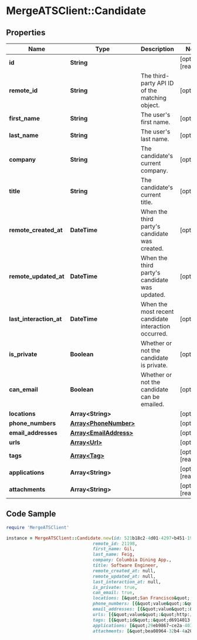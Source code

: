 # MergeATSClient::Candidate

## Properties

Name | Type | Description | Notes
------------ | ------------- | ------------- | -------------
**id** | **String** |  | [optional] [readonly] 
**remote_id** | **String** | The third-party API ID of the matching object. | [optional] 
**first_name** | **String** | The user&#39;s first name. | [optional] 
**last_name** | **String** | The user&#39;s last name. | [optional] 
**company** | **String** | The candidate&#39;s current company. | [optional] 
**title** | **String** | The candidate&#39;s current title. | [optional] 
**remote_created_at** | **DateTime** | When the third party&#39;s candidate was created. | [optional] 
**remote_updated_at** | **DateTime** | When the third party&#39;s candidate was updated. | [optional] 
**last_interaction_at** | **DateTime** | When the most recent candidate interaction occurred. | [optional] 
**is_private** | **Boolean** | Whether or not the candidate is private. | [optional] 
**can_email** | **Boolean** | Whether or not the candidate can be emailed. | [optional] 
**locations** | **Array&lt;String&gt;** |  | [optional] 
**phone_numbers** | [**Array&lt;PhoneNumber&gt;**](PhoneNumber.md) |  | [optional] 
**email_addresses** | [**Array&lt;EmailAddress&gt;**](EmailAddress.md) |  | [optional] 
**urls** | [**Array&lt;Url&gt;**](Url.md) |  | [optional] 
**tags** | [**Array&lt;Tag&gt;**](Tag.md) |  | [optional] [readonly] 
**applications** | **Array&lt;String&gt;** |  | [optional] [readonly] 
**attachments** | **Array&lt;String&gt;** |  | [optional] [readonly] 

## Code Sample

```ruby
require 'MergeATSClient'

instance = MergeATSClient::Candidate.new(id: 521b18c2-4d01-4297-b451-19858d07c133,
                                 remote_id: 21198,
                                 first_name: Gil,
                                 last_name: Feig,
                                 company: Columbia Dining App.,
                                 title: Software Engineer,
                                 remote_created_at: null,
                                 remote_updated_at: null,
                                 last_interaction_at: null,
                                 is_private: true,
                                 can_email: true,
                                 locations: [&quot;San Francisco&quot;,&quot;New York&quot;,&quot;Miami&quot;],
                                 phone_numbers: [{&quot;value&quot;:&quot;+1234567890&quot;,&quot;phone_number_type&quot;:&quot;MOBILE&quot;}],
                                 email_addresses: [{&quot;value&quot;:&quot;hello@merge.dev&quot;,&quot;email_address_type&quot;:&quot;PERSONAL&quot;}],
                                 urls: [{&quot;value&quot;:&quot;http://alturl.com/p749b&quot;,&quot;url_type&quot;:&quot;BLOG&quot;}],
                                 tags: [{&quot;id&quot;:&quot;d6914013-6cc8-48c1-b135-e2746b18f910&quot;,&quot;remote_id&quot;:&quot;4567&quot;,&quot;name&quot;:&quot;High-Priority&quot;}],
                                 applications: [&quot;29eb9867-ce2a-403f-b8ce-f2844b89f078&quot;,&quot;b4d08e5c-de00-4d64-a29f-66addac9af99&quot;,&quot;4ff877d2-fb3e-4a5b-a7a5-168ddf2ffa56&quot;],
                                 attachments: [&quot;bea08964-32b4-4a20-8bb4-2612ba09de1d&quot;])
```


